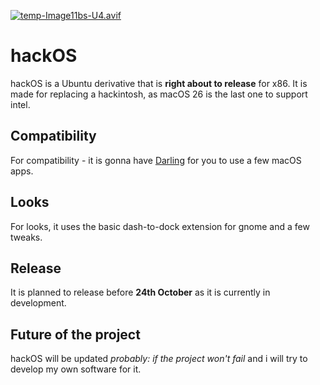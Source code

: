 [![temp-Image11bs-U4.avif](https://i.postimg.cc/6pjVNHJH/temp-Image11bs-U4.avif)](https://postimg.cc/LJPgt3sf)

# hackOS
hackOS is a Ubuntu derivative that is **right about to release** for x86.
It is made for replacing a hackintosh, as macOS 26 is the last one to support intel.

## Compatibility
For compatibility - it is gonna have [Darling](https://www.darlinghq.org/) for you to use a few macOS apps.

## Looks
For looks, it uses the basic dash-to-dock extension for gnome and a few tweaks.

## Release
It is planned to release before **24th October** as it is currently in development.

## Future of the project
hackOS will be updated *probably: if the project won't fail* and i will try to develop my own software for it.
